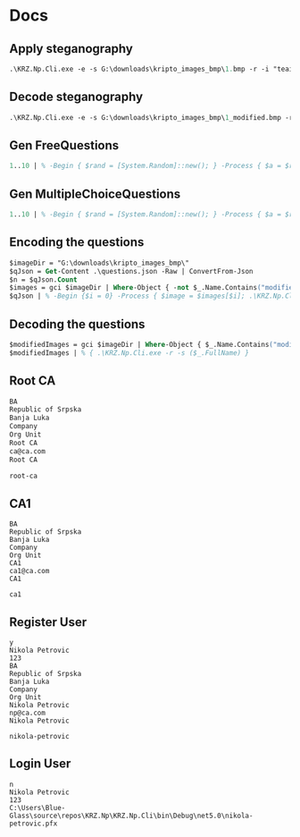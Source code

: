 # Docs

## Apply steganography

``` ps
.\KRZ.Np.Cli.exe -e -s G:\downloads\kripto_images_bmp\1.bmp -r -i "teaieaf"
```

## Decode steganography

``` ps
.\KRZ.Np.Cli.exe -e -s G:\downloads\kripto_images_bmp\1_modified.bmp -r
```

## Gen FreeQuestions

``` ps
1..10 | % -Begin { $rand = [System.Random]::new(); } -Process { $a = $rand.Next(0, 100); $b = $rand.Next(200, 400); $sum = $a+$b; "{ `"TypeDiscriminator`": `"FreeQuestion`", `"Text`": `"Koliko je $a + $b ?`", `"Answer`": `"$sum`" }" }
```

## Gen MultipleChoiceQuestions

``` ps
1..10 | % -Begin { $rand = [System.Random]::new(); } -Process { $a = $rand.Next(0, 100); $b = $rand.Next(200, 400); $sum = $a+$b; $choicesStr = (1..3 | % { "`"$($rand.Next(0, 1000))`"" } ); "{ `"TypeDiscriminator`": `"MultipleChoiceQuestion`", `"Text`": `"Koliko je $a + $b ?`", `"Answer`": `"$sum`", `"Choices`": [ `"$sum`", $([string]::Join(', ', $choicesStr)) ] }" }
```

## Encoding the questions

``` ps
$imageDir = "G:\downloads\kripto_images_bmp\"
$qJson = Get-Content .\questions.json -Raw | ConvertFrom-Json
$n = $qJson.Count
$images = gci $imageDir | Where-Object { -not $_.Name.Contains("modified") }
$qJson | % -Begin {$i = 0} -Process { $image = $images[$i]; .\KRZ.Np.Cli.exe -e -s ($image.FullName) -i ([regex]::Replace(($_ | ConvertTo-Json -Compress), '"', '\"')); $i++ }
```

## Decoding the questions

```ps
$modifiedImages = gci $imageDir | Where-Object { $_.Name.Contains("modified") }
$modifiedImages | % { .\KRZ.Np.Cli.exe -r -s ($_.FullName) }
```

## Root CA

```bash
BA
Republic of Srpska
Banja Luka
Company
Org Unit
Root CA
ca@ca.com
Root CA

root-ca
```

## CA1

```
BA
Republic of Srpska
Banja Luka
Company
Org Unit
CA1
ca1@ca.com
CA1

ca1
```

## Register User
```
y
Nikola Petrovic
123
BA
Republic of Srpska
Banja Luka
Company
Org Unit
Nikola Petrovic
np@ca.com
Nikola Petrovic

nikola-petrovic
```

## Login User

```
n
Nikola Petrovic
123
C:\Users\Blue-Glass\source\repos\KRZ.Np\KRZ.Np.Cli\bin\Debug\net5.0\nikola-petrovic.pfx
```
